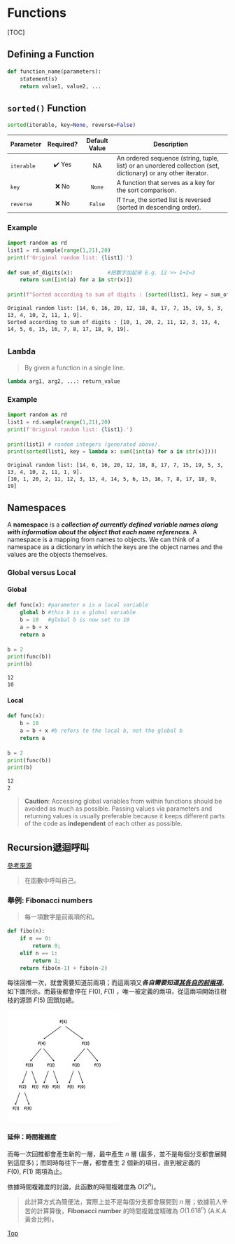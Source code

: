 # Functions

[TOC]

## Defining a Function

```python
def function_name(parameters):
	statement(s)
    return value1, value2, ...
```





## `sorted()` Function

```python
sorted(iterable, key=None, reverse=False)
```

| Parameter  | Required? | Default Value | Description                                                  |
| ---------- | :-------: | :-----------: | ------------------------------------------------------------ |
| `iterable` |   ✔️ Yes   |      NA       | An ordered sequence (string, tuple, list) or an unordered collection (set, dictionary) or any other iterator. |
| `key`      |   ❌ No    |    `None`     | A function that serves as a key for the sort comparison.     |
| `reverse`  |   ❌ No    |    `False`    | If `True`, the sorted list is reversed (sorted in descending order). |

### Example

```python
import random as rd
list1 = rd.sample(range(1,21),20)
print(f'Original random list: {list1}.')

def sum_of_digits(x):			#把數字加起來 E.g. 12 >> 1+2=3
    return sum([int(a) for a in str(x)])

print(f"Sorted according to sum of digits : {sorted(list1, key = sum_of_digits)}.")
```

```
Original random list: [14, 6, 16, 20, 12, 18, 8, 17, 7, 15, 19, 5, 3, 13, 4, 10, 2, 11, 1, 9].
Sorted according to sum of digits : [10, 1, 20, 2, 11, 12, 3, 13, 4, 14, 5, 6, 15, 16, 7, 8, 17, 18, 9, 19].
```





## `Lambda`

> By given a function in a single line.

```python
lambda arg1, arg2, ...: return_value
```

### Example

```python
import random as rd
list1 = rd.sample(range(1,21),20)
print(f'Original random list: {list1}.')

print(list1) # random integers (generated above).
print(sorted(list1, key = lambda x: sum([int(a) for a in str(x)])))
```

```
Original random list: [14, 6, 16, 20, 12, 18, 8, 17, 7, 15, 19, 5, 3, 13, 4, 10, 2, 11, 1, 9].
[10, 1, 20, 2, 11, 12, 3, 13, 4, 14, 5, 6, 15, 16, 7, 8, 17, 18, 9, 19]
```





## Namespaces

A **namespace** is a ***collection of currently defined variable names along with information about the object that each name references***. A namespace is a mapping from names to objects. We can think of a namespace as a dictionary in which the keys are the object names and the values are the objects themselves.

### Global versus Local

#### Global

```python
def func(x): #parameter x is a local variable
    global b #this b is a global variable
    b = 10   #global b is now set to 10
    a = b + x
    return a

b = 2
print(func(b))
print(b)
```

```
12
10
```

#### Local

```python
def func(x):
    b = 10
    a = b + x #b refers to the local b, not the global b
    return a

b = 2
print(func(b))
print(b)
```

```
12
2
```

> **Caution**: Accessing global variables from within functions should be avoided as much as possible. Passing values via parameters and returning values is usually preferable because it keeps different parts of the code as **independent** of each other as possible.



## Recursion遞迴呼叫

[參考來源](https://medium.com/appworks-school/初學者學演算法-從費氏數列認識何謂遞迴-dea15d2808a3)

> 在函數中呼叫自己。

### 舉例: Fibonacci numbers

> 每一項數字是前兩項的和。

```python
def fibo(n):
    if n == 0:
        return 0;
    elif n == 1:
        return 1;
    return fibo(n-1) + fibo(n-2)
```

每往回推一次，就會需要知道前兩項；而這兩項又***各自需要知道<u>其各自的前兩項</u>***，如下圖所示。而最後都會停在 $F(0),\ F(1)$ ，唯一被定義的兩項，從這兩項開始往樹枝的源頭 $F(5)$ 回頭加總。

<img src="img/fibo.jpeg" alt="fibo" style="zoom: 25%;" >

#### 延伸：時間複雜度

而每一次回推都會產生新的一層，最中產生 $n$ 層 (最多，並不是每個分支都會展開到這麼多)；而同時每往下一層，都會產生 $2$ 個新的項目，直到被定義的 $F(0),\ F(1)$ 兩項為止。

依據時間複雜度的討論，此函數的時間複雜度為 $O(2^n)$。

> 此計算方式為簡便法，實際上並不是每個分支都會展開到 $n$ 層；依據前人辛苦的計算算後，**Fibonacci number** 的時間複雜度精確為 $O(1.618^n)$ (A.K.A 黃金比例)。

[Top](#Functions)
